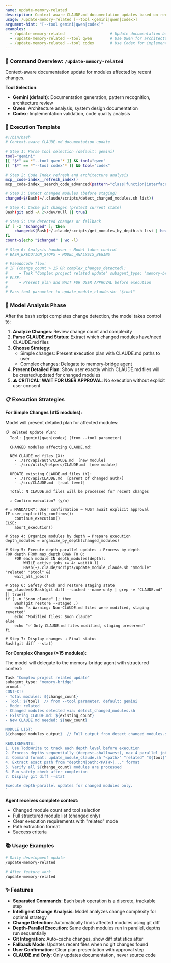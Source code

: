 ```yaml
---
name: update-memory-related
description: Context-aware CLAUDE.md documentation updates based on recent changes
usage: /update-memory-related [--tool <gemini|qwen|codex>]
argument-hint: "[--tool gemini|qwen|codex]"
examples:
  - /update-memory-related                    # Update documentation based on recent changes (gemini default)
  - /update-memory-related --tool qwen        # Use Qwen for architecture analysis
  - /update-memory-related --tool codex       # Use Codex for implementation validation
---
```


### 🚀 Command Overview: `/update-memory-related`

Context-aware documentation update for modules affected by recent changes.

**Tool Selection**:
- **Gemini (default)**: Documentation generation, pattern recognition, architecture review
- **Qwen**: Architecture analysis, system design documentation
- **Codex**: Implementation validation, code quality analysis


### 📝 Execution Template

```bash
#!/bin/bash
# Context-aware CLAUDE.md documentation update

# Step 1: Parse tool selection (default: gemini)
tool="gemini"
[[ "$*" == *"--tool qwen"* ]] && tool="qwen"
[[ "$*" == *"--tool codex"* ]] && tool="codex"

# Step 2: Code Index refresh and architecture analysis
mcp__code-index__refresh_index()
mcp__code-index__search_code_advanced(pattern="class|function|interface", file_pattern="**/*.{ts,js,py}")

# Step 3: Detect changed modules (before staging)
changed=$(Bash(~/.claude/scripts/detect_changed_modules.sh list))

# Step 4: Cache git changes (protect current state)
Bash(git add -A 2>/dev/null || true)

# Step 5: Use detected changes or fallback
if [ -z "$changed" ]; then
    changed=$(Bash(~/.claude/scripts/get_modules_by_depth.sh list | head -10))
fi
count=$(echo "$changed" | wc -l)

# Step 6: Analysis handover → Model takes control
# BASH_EXECUTION_STOPS → MODEL_ANALYSIS_BEGINS

# Pseudocode flow:
# IF (change_count > 15 OR complex_changes_detected):
#     → Task "Complex project related update" subagent_type: "memory-bridge"
# ELSE:
#     → Present plan and WAIT FOR USER APPROVAL before execution
#
# Pass tool parameter to update_module_claude.sh: "$tool"
```

### 🧠 Model Analysis Phase

After the bash script completes change detection, the model takes control to:

1. **Analyze Changes**: Review change count and complexity  
2. **Parse CLAUDE.md Status**: Extract which changed modules have/need CLAUDE.md files
3. **Choose Strategy**: 
   - Simple changes: Present execution plan with CLAUDE.md paths to user
   - Complex changes: Delegate to memory-bridge agent
4. **Present Detailed Plan**: Show user exactly which CLAUDE.md files will be created/updated for changed modules
5. **⚠️ CRITICAL: WAIT FOR USER APPROVAL**: No execution without explicit user consent

### 📋 Execution Strategies

**For Simple Changes (≤15 modules):**

Model will present detailed plan for affected modules:
```
📋 Related Update Plan:
  Tool: [gemini|qwen|codex] (from --tool parameter)

  CHANGED modules affecting CLAUDE.md:

  NEW CLAUDE.md files (X):
    - ./src/api/auth/CLAUDE.md  [new module]
    - ./src/utils/helpers/CLAUDE.md  [new module]

  UPDATE existing CLAUDE.md files (Y):
    - ./src/api/CLAUDE.md  [parent of changed auth/]
    - ./src/CLAUDE.md  [root level]

  Total: N CLAUDE.md files will be processed for recent changes

  ⚠️ Confirm execution? (y/n)
```

```pseudo
# ⚠️ MANDATORY: User confirmation → MUST await explicit approval
IF user_explicitly_confirms():
    continue_execution()
ELSE:
    abort_execution()

# Step 4: Organize modules by depth → Prepare execution
depth_modules = organize_by_depth(changed_modules)

# Step 5: Execute depth-parallel updates → Process by depth
FOR depth FROM max_depth DOWN TO 0:
    FOR each module IN depth_modules[depth]:
        WHILE active_jobs >= 4: wait(0.1)
        Bash(~/.claude/scripts/update_module_claude.sh "$module" "related" "$tool" &)
    wait_all_jobs()

# Step 6: Safety check and restore staging state
non_claude=$(Bash(git diff --cached --name-only | grep -v "CLAUDE.md" || true))
if [ -n "$non_claude" ]; then
    Bash(git restore --staged .)
    echo "⚠️ Warning: Non-CLAUDE.md files were modified, staging reverted"
    echo "Modified files: $non_claude"
else
    echo "✅ Only CLAUDE.md files modified, staging preserved"
fi

# Step 7: Display changes → Final status
Bash(git diff --stat)
```

**For Complex Changes (>15 modules):**

The model will delegate to the memory-bridge agent with structured context:

```javascript
Task "Complex project related update"
subagent_type: "memory-bridge"
prompt: `
CONTEXT:
- Total modules: ${change_count}
- Tool: ${tool}  // from --tool parameter, default: gemini
- Mode: related
- Changed modules detected via: detect_changed_modules.sh
- Existing CLAUDE.md: ${existing_count}
- New CLAUDE.md needed: ${new_count}

MODULE LIST:
${changed_modules_output}  // Full output from detect_changed_modules.sh list

REQUIREMENTS:
1. Use TodoWrite to track each depth level before execution
2. Process depths sequentially (deepest→shallowest), max 4 parallel jobs per depth
3. Command format: update_module_claude.sh "<path>" "related" "${tool}" &
4. Extract exact path from "depth:N|path:<PATH>|..." format
5. Verify all ${change_count} modules are processed
6. Run safety check after completion
7. Display git diff --stat

Execute depth-parallel updates for changed modules only.
`
```

**Agent receives complete context:**
- Changed module count and tool selection
- Full structured module list (changed only)
- Clear execution requirements with "related" mode
- Path extraction format
- Success criteria


### 📚 Usage Examples

```bash
# Daily development update
/update-memory-related

# After feature work
/update-memory-related
```

### ✨ Features

- **Separated Commands**: Each bash operation is a discrete, trackable step
- **Intelligent Change Analysis**: Model analyzes change complexity for optimal strategy
- **Change Detection**: Automatically finds affected modules using git diff
- **Depth-Parallel Execution**: Same depth modules run in parallel, depths run sequentially  
- **Git Integration**: Auto-cache changes, show diff statistics after
- **Fallback Mode**: Updates recent files when no git changes found
- **User Confirmation**: Clear plan presentation with approval step
- **CLAUDE.md Only**: Only updates documentation, never source code